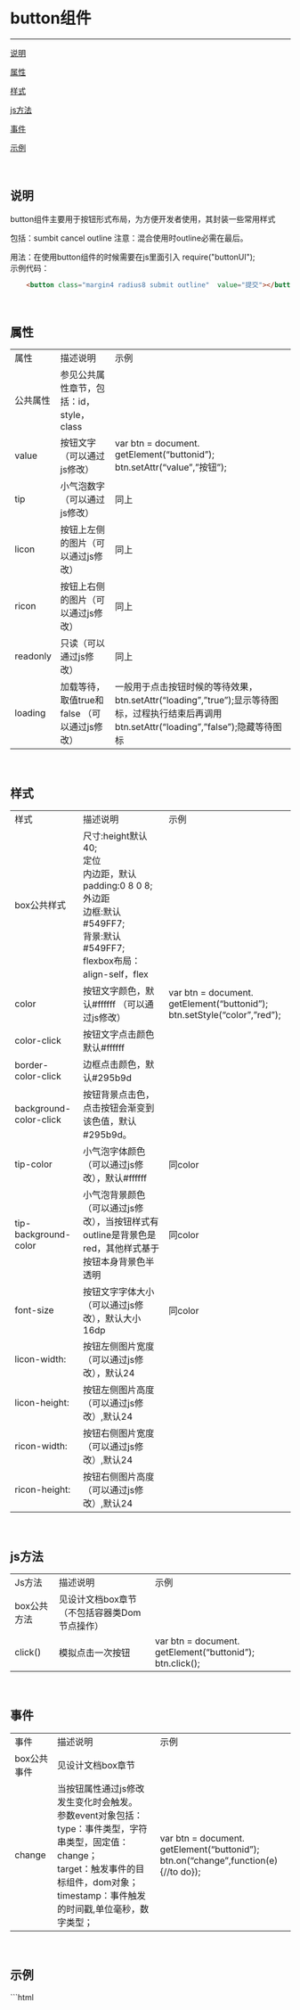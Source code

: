# button组件 

----------

[说明](#header1)  
 
[属性](#header2) 

[样式](#header3) 
 
[js方法](#header4) 

[事件](#header5) 

[示例](#header6) 

<br/>
<h2 id="header1">说明</h2>
button组件主要用于按钮形式布局，为方便开发者使用，其封装一些常用样式

包括：sumbit cancel outline 注意：混合使用时outline必需在最后。  

用法：在使用button组件的时候需要在js里面引入 require("buttonUI");   
示例代码：  
 
```html
	<button class="margin4 radius8 submit outline"  value="提交"></button>
``` 

<br/>
<h2 id="header2">属性</h2>
<table><tr><td>属性</td><td>描述说明</td><td>示例</td></tr><tr><td>公共属性</td><td>参见公共属性章节，包括：id，style，class</td><td></td></tr><tr><td>value</td><td>按钮文字（可以通过js修改）</td><td>var btn = document. getElement(“buttonid”);<br/>btn.setAttr(“value”,”按钮”);</td></tr><tr><td>tip</td><td>小气泡数字（可以通过js修改）</td><td>同上</td></tr><tr><td>licon</td><td>按钮上左侧的图片（可以通过js修改）</td><td>同上</td></tr><tr><td>ricon</td><td>按钮上右侧的图片（可以通过js修改）</td><td>同上</td></tr><tr><td>readonly</td><td>只读（可以通过js修改）</td><td>同上</td></tr><tr><td>loading</td><td>加载等待，取值true和false （可以通过js修改）</td><td>一般用于点击按钮时候的等待效果，btn.setAttr(“loading”,”true”);显示等待图标，过程执行结束后再调用btn.setAttr(“loading”,”false”);隐藏等待图标</td></tr></table>

<br/>
<h2 id="header3">样式</h2>

<table><tr><td>样式</td><td>描述说明</td><td>示例</td></tr><tr><td>box公共样式</td><td>尺寸:height默认40;<br/>定位<br/>内边距，默认padding:0 8 0 8;<br/>外边距<br/>边框:默认#549FF7;<br/>背景:默认#549FF7;<br/>flexbox布局：align-self，flex</td><td></td></tr><tr><td>color</td><td>按钮文字颜色，默认#ffffff （可以通过js修改）</td><td>var btn = document. getElement(“buttonid”);<br/>btn.setStyle(“color”,”red”);</td></tr><tr><td>color-click</td><td>按钮文字点击颜色 默认#ffffff</td><td></td></tr><tr><td>border-color-click</td><td>边框点击颜色，默认#295b9d</td><td></td></tr><tr><td>background-color-click</td><td>按钮背景点击色，点击按钮会渐变到该色值，默认#295b9d。</td><td></td></tr><tr><td>tip-color</td><td>小气泡字体颜色（可以通过js修改），默认#ffffff</td><td>同color</td></tr><tr><td>tip-background-color</td><td>小气泡背景颜色（可以通过js修改），当按钮样式有outline是背景色是red，其他样式基于按钮本身背景色半透明</td><td>同color</td></tr><tr><td>font-size</td><td>按钮文字字体大小 （可以通过js修改），默认大小16dp</td><td>同color</td></tr><tr><td>licon-width: </td><td>按钮左侧图片宽度（可以通过js修改），默认24</td><td></td></tr><tr><td>licon-height: </td><td>按钮左侧图片高度（可以通过js修改）,默认24</td><td></td></tr><tr><td>ricon-width: </td><td>按钮右侧图片宽度（可以通过js修改）,默认24</td><td></td></tr><tr><td>ricon-height: </td><td>按钮右侧图片高度（可以通过js修改）,默认24</td><td></td></tr></table>

<br/>
<h2 id="header4">js方法</h2>
<table><tr><td>Js方法</td><td>描述说明</td><td>示例</td></tr><tr><td>box公共方法</td><td>见设计文档box章节（不包括容器类Dom节点操作）</td><td></td></tr><tr><td>click()</td><td>模拟点击一次按钮</td><td>var btn = document. getElement(“buttonid”);<br/>btn.click();</td></tr></table>

<br/>
<h2 id="header5">事件</h2>
<table><tr><td>事件</td><td>描述说明</td><td>示例</td></tr><tr><td>box公共事件</td><td>见设计文档box章节</td><td></td></tr><tr><td>change</td><td>当按钮属性通过js修改发生变化时会触发。<br/>参数event对象包括： <br/>type：事件类型，字符串类型，固定值：change；<br/>target：触发事件的目标组件，dom对象；timestamp：事件触发的时间戳,单位毫秒，数字类型；</td><td>var btn = document. getElement(“buttonid”);<br/>btn.on(“change”,function(e){//to do});</td></tr></table>
<br/>
<h2 id="header6">示例</h2>
```html
	<page>
		<script><![CDATA[
	    var window = require("Window");
	    var document = require("Document");
	    var ui = require("UI");   
		var console = require("Console");	 
	    //引用自定义UI模板库
	    require("componentUI"); 
	   // require("buttonUI"); 
	   // require("titlebarUI");
	    var myappjs = require("myapp"); 
	    var screenWidth = window.getScreenWidth();
	    window.on("loaded",function(){  	
			    var titlebarid = document.getElement("titlebarid");
			    var btn0 = document.getElement("btn0");
			    var btn1 = document.getElement("btn1");
			    var btn2 = document.getElement("btn2");
			    var btn3 = document.getElement("btn3");
			    var btn4 = document.getElement("btn4");
			    var btn5 = document.getElement("btn5");
			    var btn6 = document.getElement("btn6");
			    var btn7 = document.getElement("btn7");
			    var btn8 = document.getElement("btn8");
			    titlebarid.on("ltextClick",function(e){		    	
			    	var tag = e.target;		    	
			        var json = {};
			        window.close(json);      
			    });
			    titlebarid.on("liconClick",function(e){
					var tag = e.target;		    	
			 	 	var json = {};
			        window.close(json); 
			    });
				
				btn1.on("click",function(e){
				  // myappjs.alert("触发点击事件");
				      btn1.setAttr("value","11111111");				
				});
	
				btn1.on("touchDown",function(e){
				  // myappjs.alert("触发点击事件");
				   var jsondata = {"content":"触发touchDown事件","duration":"1"};
	               ui.toast(jsondata);	
				});
				btn2.on("click",function(e){ 
	               btn2.setStyle("font-size","16");
				   btn2.setStyle("color","#000000");
				   btn2.setStyle("background-color","red");
				});
	
				btn3.on("click",function(e){
				   btn3.setAttr("tip",10);	   				
				});
	
				btn4.on("click",function(e){		  
				   btn4.setStyle("tip-color","red");	
				   btn4.setStyle("tip-background-color","blue");			  		   				
				});
	
				btn5.on("click",function(e){
					btn5.setAttr("icon","res:yuanhongqian/image/touxiang4.png");
				});
	
				btn6.on("click",function(e){
					if(btn6.getAttr("readonly") != "true"){
						  btn6.setAttr("readonly","true");
					}				
				});
	
				btn7.on("click",function(e){
					 btn0.click();				
				});
	
				btn0.on("click",function(e){
	                   // myappjs.alert("监听到了按钮1的点击事件");
	               var jsondata = {"content":"监听到了按钮1的点击事件","duration":"1"};
	               ui.toast(jsondata);	
				});
				btn1.on("change",function(e){			  	  		
				   // myappjs.alert("触发change事件"+e.type);
				    var jsondata = {"content":"触发change事件","duration":"1"};
	                ui.toast(jsondata);	
				});
				btn8.on("click",function(e){
					 btn8.setAttr("loading","true");				
				});
	    });
	    ]]>
		</script>
		<style>
	       @import url(res:sprite_component/css/sprite.layout.css);
		   @import url(res:sprite_component/css/sprite.color.css); 
	    </style>
		<ui>
			<box  class="bg-white full" id="box">
				
				<titlebar id="titlebarid" ltext="返回" title="按钮组件"   licon="res:yuanhongqian/image/back1.png"   class="titlebar-hasstatus bg-peter-river" style="title-color:#ffffff;left-color:#ffffff"/>
	
				<line />
				<scroll class="flex1">
					<box class="title" ><text class="title-text">普通按钮</text></box>
				<box id="boxid" class="row-flex-start flex-wrap full-width">
					 <button id="btn0" class="margin4"  value="默认样式按钮" ></button>
					 <button id="btn1"  class="margin4 radius8" value="点击修改按钮文字" ></button>
					 <button id="btn2" class="margin4 radius8" style="font-size:24"  value="修改文字大小和颜色"></button>
					 <button class="margin4 radius8 submit"  value="提交"></button>
					 <button class="margin4 radius8 cancel"  value="取消"></button>
					 <button class="margin4 radius8"  readonly="true"  value="禁用普通按钮"></button>
	
					 <button class="margin4 radius8"  id="btn6"  value="点击设置只读"></button>
	
					  <button  value="自定义样式" style="color:red;background-color:green;background-color-click:blue;color-click:yellow" ></button>
					   <button id="btn7"  value="模拟点击第一个按钮" ></button>
									 
				</box>
				<box class="title" ><text class="title-text">边框按钮</text></box>
				<box id="boxid" class="row-flex-start flex-wrap full-width">
					 <button id="btn1" class="outline margin4"  value="按钮" ></button>
					 <button class="margin4 radius8 outline"  value="按钮"></button>
					 <button class="margin4 radius8 submit outline"   value="提交"></button>
					 <button class="margin4 radius8 cancel outline"  value="取消"></button>
					 <button class="margin4 radius8 outline"  readonly="true"  value="禁用普通按钮"></button>
					  <button  value="自定义样式"  class="margin4 radius8 outline" style="color:red;border-color:red;background-color-click:blue;border-color-click:blue;color-click:yellow" ></button>
					
				</box>
				<box class="title" ><text class="title-text">按钮气泡</text></box>
				<box id="boxid" class="row-flex-start flex-wrap full-width">
	
					<button id="btn3"  class="margin4 radius8"  value="点击修改气泡数字" tip="190"></button>
					<button id="btn4" class="margin4 radius8 outline"  value="点击修改气泡颜色" tip="19"></button>
					 										
				</box>
			
				<box class="title" ><text class="title-text">圆按钮</text></box>
				<box id="boxid" class="row-flex-start flex-wrap full-width">
					 <button class="margin4 radius8 round"  value="1" ></button>
					 <button class="margin4 radius8 submit round"  value="2" ></button>			 
				</box>
				
				<box class="title" ><text class="title-text">图标按钮</text></box>
				<box id="boxid" class="row-flex-start flex-wrap full-width">
					 
					 <button loading="true" id="btn5" licon="res:yuanhongqian/image/new_select.png" ricon="res:yuanhongqian/image/new_select.png" class="margin4 radius8 " style="licon-width:30"  value="点击修改图标" tip="109"></button> 
					 <button licon="res:yuanhongqian/image/new_select.png" class="margin4 radius8 outline"  value="普通按钮" tip="109"></button>
				</box>
				<box class="title" ><text class="title-text">Loading按钮</text></box>
				<box id="boxid" class="row-flex-start flex-wrap full-width">
					 <button  class="margin4 radius8 " loading="true"  value="普通按钮" ></button> 
					 <button id="btn8"  class="margin4 radius8 outline" loading="false"  value="普通按钮" ></button>
			 
				</box>
				</scroll>
			</box>
		</ui>
	</page>
```
